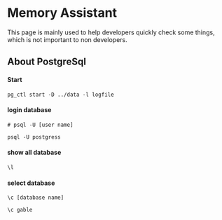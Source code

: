 # Memory Assistant

This page is mainly used to help developers quickly check some things, which is not important to non developers.

## About PostgreSql 

#### Start
```shell
pg_ctl start -D ../data -l logfile
```
#### login database
```shell
# psql -U [user name]

psql -U postgress
```
#### show all database
```shell
\l
```
#### select database
```shell
\c [database name]

\c gable
```
